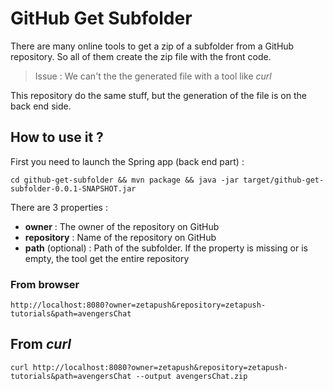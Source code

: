 # GitHub Get Subfolder

There are many online tools to get a zip of a subfolder from a GitHub repository.
So all of them create the zip file with the front code.

> Issue : We can't the the generated file with a tool like _curl_

This repository do the same stuff, but the generation of the file is on the back end side.

## How to use it ?

First you need to launch the Spring app (back end part) :

`cd github-get-subfolder && mvn package && java -jar target/github-get-subfolder-0.0.1-SNAPSHOT.jar`

There are 3 properties :

- **owner** : The owner of the repository on GitHub
- **repository** : Name of the repository on GitHub
- **path** (optional) : Path of the subfolder. If the property is missing or is empty, the tool get the entire repository

### From browser

`http://localhost:8080?owner=zetapush&repository=zetapush-tutorials&path=avengersChat`

## From _curl_

`curl http://localhost:8080?owner=zetapush&repository=zetapush-tutorials&path=avengersChat --output avengersChat.zip`
